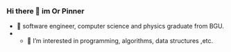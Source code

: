 ### Hi there 👋 im Or Pinner 
- 🌱 software engineer, computer science and physics graduate from BGU.
- - 🔭 I’m interested in programming, algorithms, data structures ,etc.

<!--
**pinnero/pinnero** is a ✨ _special_ ✨ repository because its `README.md` (this file) appears on your GitHub profile.

Here are some ideas to get you started:

- 🔭 I’m currently working on Ben Gurion University as teaching assistant
- 🌱 I’m currently learning copmuter science and physics

